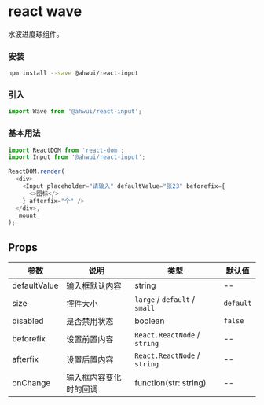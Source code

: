 react wave
===
水波进度球组件。

### 安装

```bash
npm install --save @ahwui/react-input
```

### 引入

```jsx
import Wave from '@ahwui/react-input';
```

### 基本用法

<!--DemoStart,bgWhite,codePen,codeSandbox--> 
```js
import ReactDOM from 'react-dom';
import Input from '@ahwui/react-input';

ReactDOM.render(
  <div>
    <Input placeholder="请输入" defaultValue="张23" beforefix={
      <>图标</>
    } afterfix="个" />
  </div>,
  _mount_
);
```
<!--End-->

## Props

| 参数 | 说明 | 类型 | 默认值 |
| -------- | -------- | -------- | -------- |
| defaultValue | 输入框默认内容 | string | -- |
| size | 控件大小 | `large` / `default` / `small` | `default` |
| disabled | 是否禁用状态 | boolean | `false` |
| beforefix | 设置前置内容 | `React.ReactNode` / `string` | -- |
| afterfix | 设置后置内容 | `React.ReactNode` / `string` | -- |
| onChange | 输入框内容变化时的回调 | function(str: string) | -- |